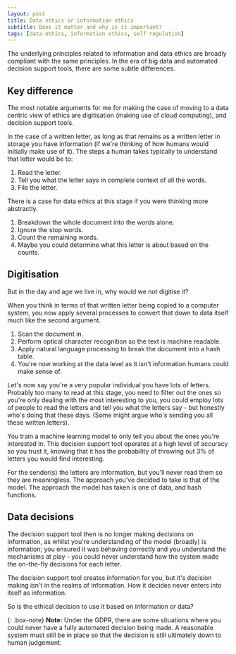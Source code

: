 ```yaml
---
layout: post
title: Data ethics or information ethics
subtitle: Does it matter and why is it important?
tags: [data ethics, information ethics, self regulation]
---
```


The underlying principles related to information and data ethics are broadly compliant with the same principles. In the era of big data and automated decision support tools, there are some subtle differences.

## Key difference

The most notable arguments for me for making the case of moving to a data centric view of ethics are digitisation (making use of cloud computing), and decision support tools.

In the case of a written letter, as long as that remains as a written letter in storage you have information (if we're thinking of how humans would initially make use of it). The steps a human takes typically to understand that letter would be to:

1. Read the letter.
2. Tell you what the letter says in complete context of all the words.
3. File the letter.

There is a case for data ethics at this stage if you were thinking more abstractly.

1. Breakdown the whole document into the words alone.
2. Ignore the stop words.
3. Count the remaining words.
4. Maybe you could determine what this letter is about based on the counts.

## Digitisation
But in the day and age we live in, why would we not digitise it?

When you think in terms of that written letter being copied to a computer system, you now apply several processes to convert that down to data itself much like the second argument.

1. Scan the document in.
2. Perform optical character recognition so the text is machine readable.
3. Apply natural language processing to break the document into a hash table.
4. You're now working at the data level as it isn't information humans could make sense of.

Let's now say you're a very popular individual you have lots of letters. Probably too many to read at this stage, you need to filter out the ones so you're only dealing with the most interesting to you, you could employ lots of people to read the letters and tell you what the letters say - but honestly who's doing that these days. (Some might argue who's sending you all these written letters).

You train a machine learning model to only tell you about the ones you're interested in. This decision support tool operates at a high level of accuracy so you trust it, knowing that it has the probability of throwing out 3% of letters you would find interesting.

For the sender(s) the letters are information, but you'll never read them so they are meaningless. The approach you've decided to take is that of the model. The approach the model has taken is one of data, and hash functions.

## Data decisions

The decision support tool then is no longer making decisions on information, as whilst you're understanding of the model (broadly) is information; you ensured it was behaving correctly and you understand the mechanisms at play - you could never understand how the system made the on-the-fly decisions for each letter.

The decision support tool creates information for you, but it's decision making isn't in the realms of information. How it decides never enters into itself as information.

So is the ethical decision to use it based on information or data?

{: .box-note}
**Note:** Under the GDPR, there are some situations where you could never have a fully automated decision being made. A reasonable system must still be in place so that the decision is still ultimately down to human judgement.